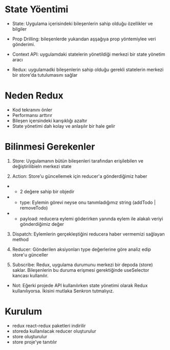 # State Yöentimi

- State: Uygulama içerisindeki bileşenlerin sahip olduğu özellikler ve bilgiler

- Prop Drilling: bileşenlerde yukarıdan aşşağıya prop yöntemiylee veri gönderimi.

- Context API: uygulamdaki statelerin yönetildiği merkezi bir state yönetim aracı

- Redux: uygulamadki bileşenlerin sahip olduğu gerekli statelerin merkezi bir store'da tutulumasını sağlar

# Neden Redux

- Kod tekranını önler
- Performansı arttırır
- Bileşen içersindeki karışıklığı azaltır
- State yönetimi dah kolay ve anlaşılır bir hale gelir

# Bilinmesi Gerekenler

1. Store: Uygulamanın bütün bileşenleri tarafından erişilebilen ve değiştirilibieln merkezi state

2. Action: Store'u güncellemek için reducer'a gönderdiğimiz haber

- - 2 değere sahip bir objedir
- - type: Eylemin görevi neyse onu tanımladığımız string (addTodo | removeTodo)
- - payload: reducera eylemi göderirken yanında eylem ile alakalı veriyi gönderdiğimiz değer

3. Dispatch: Eylemlerin gerçekleştiğini reducera haber vermemizi sağlayan method

4. Reducer: Gönderilen aksiyonları type değerlerine göre analiz edip store'u günceller

5. Subscribe: Redux, uygulama durumunu merkezi bir depoda (store) saklar. Bileşenlerin bu duruma erişmesi gerektiğinde useSelector kancası kullanılır.

- Not: Eğerki projede API kullanılırken state yönetimi olarak Redux kullanılıyorsa. İkisini mutlaka Senkron tutmalıyız.

# Kurulum

- redux react-redux paketleri indirilir
- storeda kullanılacak reducer oluşturulur
- store oluşturulur
- store proje'ye tanıtılır
